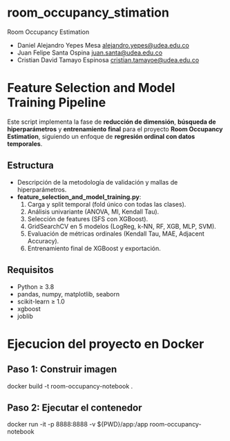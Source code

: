 # room_occupancy_stimation
Room Occupancy Estimation

- Daniel Alejandro Yepes Mesa alejandro.yepes@udea.edu.co 
- Juan Felipe Santa Ospina juan.santa@udea.edu.co
- Cristian David Tamayo Espinosa cristian.tamayoe@udea.edu.co 



# Feature Selection and Model Training Pipeline

Este script implementa la fase de **reducción de dimensión**, **búsqueda de hiperparámetros** y **entrenamiento final** para el proyecto **Room Occupancy Estimation**, siguiendo un enfoque de **regresión ordinal con datos temporales**.

## Estructura

- Descripción de la metodología de validación y mallas de hiperparámetros.  
- **feature_selection_and_model_training.py**:  
  1. Carga y split temporal (fold único con todas las clases).  
  2. Análisis univariante (ANOVA, MI, Kendall Tau).  
  3. Selección de features (SFS con XGBoost).  
  4. GridSearchCV en 5 modelos (LogReg, k-NN, RF, XGB, MLP, SVM).  
  5. Evaluación de métricas ordinales (Kendall Tau, MAE, Adjacent Accuracy).  
  6. Entrenamiento final de XGBoost y exportación.

## Requisitos

- Python ≥ 3.8  
- pandas, numpy, matplotlib, seaborn  
- scikit-learn ≥ 1.0  
- xgboost  
- joblib  

# Ejecucion del proyecto en Docker

## Paso 1: Construir imagen
docker build -t room-occupancy-notebook .

## Paso 2: Ejecutar el contenedor
docker run -it -p 8888:8888 -v ${PWD}/app:/app room-occupancy-notebook

